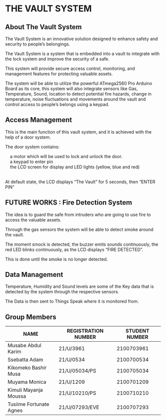 <h1>THE VAULT SYSTEM</h1>

<h2>About The Vault System</h2>

<p>The Vault System is an innovative solution designed to enhance safety and security to people’s belongings.</p>

<p>The Vault System is a system that is embedded into a vault to integrate with the lock system and improve the security of a safe.</p>

<p>This system will provide secure access control, monitoring, and management features for protecting valuable assets.</p>

<p>The system will be able to utilize the powerful ATmega2560 Pro Arduino Board as its core, this system will also integrate sensors like Gas,
  Temperature, Sound, location  to detect potential fire hazards, change in temperature, noise fluctuations and movements around the vault and 
  control access to people’s belongs using a keypad.</p>

<h2>Access Management</h2>
<p>This is the main function of this vault system, and it is achieved with the help of a door system.</p>
<p>The door system contains:</p>
 &nbsp;&nbsp;&nbsp;&nbsp;<span>a motor which will be used to lock and unlock the door.</span><br>
 &nbsp;&nbsp;&nbsp;&nbsp;<span>a keypad to enter pin</span><br>
 &nbsp;&nbsp;&nbsp;&nbsp;<span>the LCD screen for display and LED lights (yellow, blue and red)</span><br><br>
<p>At default state, the LCD displays “The Vault” for 5 seconds, then “ENTER PIN”</p>

<h2>FUTURE WORKS : Fire Detection System</h2>
<p>The idea is to guard the safe from intruders who are going to use fire to access the valuable assets.</p> 
<p>Through the gas sensors the system will be able to detect smoke around the vault. </p>
<p>The moment smock is detected,  the buzzer emits sounds continuously, the red LED blinks continuously, as the LCD displays “FIRE DETECTED”.</p> 
<p>This is done until the smoke is no longer detected.</p>

<h2>Data Management</h2>
<p>Temperature, Humidity and Sound levels are some of the Key data that is detected by the system through the respective sensors.</p>
<p>The Data is then sent to Things Speak where it is monitored from.</p>


<h2>Group Members</h2>

<body>
    <table>
    <thead>
        <tr>
            <th>NAME</th>
            <th>REGISTRATION NUMBER</th>
            <th>STUDENT NUMBER</th>
        </tr>
    </thead>
    <tbody>
        <tr>
            <td>Musabe Abdul Karim</td>
            <td>21/U/3961</td>
            <td>2100703961</td>
        </tr>
        <tr>
            <td>Ssebatta Adam </td>
            <td>21/U/0534</td>
            <td>2100700534</td>
        </tr>
        <tr>
            <td>Kikomeko Bashir Musa</td>
            <td>21/U/05034/PS</td>
            <td>2100705034</td>
        </tr>
        <tr>
            <td>Muyama Monica</td>
            <td>21/U/1209</td>
            <td>2100701209</td>
        </tr>
        <tr>
            <td>Kimuli Mayanja Moussa</td>
            <td>21/U/10210/PS</td>
            <td>2100710210</td>
        </tr>
        <tr>
            <td>Tusiime Fortunate Agnes</td>
            <td>21/U/07293/EVE</td>
            <td>2100707293</td>
        </tr>
    </tbody>
</table>
</body>
 

